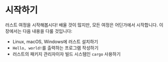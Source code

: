 # 시작하기

러스트 여정을 시작해봅시다! 배울 것이 많지만, 모든 여정은 어딘가에서 시작합니다. 이 장에서는 다음 내용을 다룰 것입니다:

- Linux, macOS, Windows에 러스트 설치하기
- `Hello, world!`를 출력하는 프로그램 작성하기
- 러스트의 패키지 관리자이자 빌드 시스템인 `cargo` 사용하기